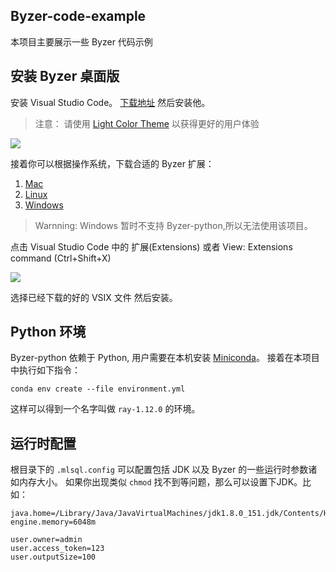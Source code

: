 ## Byzer-code-example

本项目主要展示一些 Byzer 代码示例

## 安装 Byzer 桌面版

安装 Visual Studio Code。 [下载地址](https://code.visualstudio.com/) 然后安装他。

> 注意： 请使用 [Light Color Theme](https://code.visualstudio.com/docs/getstarted/themes) 以获得更好的用户体验

![](https://github.com/allwefantasy/byzer-visualization-example/example-data/v2-cb68ef1b333871371228bd23fa704dac_720w.jpg)


接着你可以根据操作系统，下载合适的 Byzer 扩展：

1. [Mac](https://download.byzer.org/byzer/2.3.2/byzer-vscode-extension-darwin-0.0.7.vsix)
2. [Linux](https://download.byzer.org/byzer/2.3.2/byzer-vscode-extension-linux-0.0.7.vsix)
3. [Windows](https://download.byzer.org/byzer/2.3.2/byzer-vscode-extension-win-0.0.7.vsix)


> Warnning: Windows 暂时不支持 Byzer-python,所以无法使用该项目。

点击 Visual Studio Code 中的 扩展(Extensions) 或者 View: Extensions command (Ctrl+Shift+X)

![](https://github.com/allwefantasy/byzer-visualization-example/example-data/v2-c801c3123d1427d35661851eeec15f5c_720w.jpg)

选择已经下载的好的 VSIX 文件 然后安装。

## Python 环境

Byzer-python 依赖于 Python, 用户需要在本机安装 [Miniconda](https://docs.conda.io/en/latest/miniconda.html)。
接着在本项目中执行如下指令：

```
conda env create --file environment.yml
```

这样可以得到一个名字叫做 `ray-1.12.0` 的环境。

## 运行时配置

根目录下的 `.mlsql.config` 可以配置包括 JDK 以及 Byzer 的一些运行时参数诸如内存大小。 
如果你出现类似 `chmod` 找不到等问题，那么可以设置下JDK。比如：

```
java.home=/Library/Java/JavaVirtualMachines/jdk1.8.0_151.jdk/Contents/Home/
engine.memory=6048m

user.owner=admin
user.access_token=123
user.outputSize=100
```